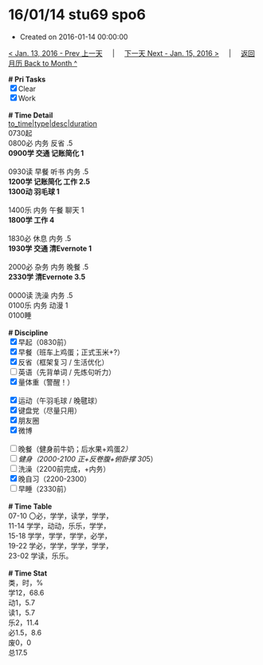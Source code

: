 # 16/01/14 stu69 spo6

- Created on 2016-01-14 00:00:00

[< Jan. 13, 2016 - Prev 上一天](/_archived/lifelogs/2016/01/d13.md) &nbsp; &nbsp; | &nbsp; &nbsp; [下一天 Next - Jan. 15, 2016 >](/_archived/lifelogs/2016/01/d15.md) &nbsp; &nbsp; |  &nbsp; &nbsp; [返回月历 Back to Month ^](/_archived/lifelogs/2016/01/index.md)
<br/><div><b># Pri Tasks</b></div><div><input checked="true" type="checkbox"/>Clear</div><div><input checked="true" type="checkbox"/>Work</div><div><br/></div><div><b># Time Detail</b></div><div><u>to_time|type|desc|duration</u></div><div>0730起</div><div>0800必 内务 反省 .5</div><div><b>0900学 交通 记账简化 1</b></div><div><br/></div><div>0930读 早餐 听书 内务 .5</div><div><b>1200学 记账简化 工作 2.5</b></div><div><b>1300动 羽毛球 1</b></div><div><br/></div><div>1400乐 内务 午餐 聊天 1</div><div><b>1800学 工作 4</b></div><div><br/></div><div>1830必 休息 内务 .5</div><div><b>1930学 交通 清Evernote 1</b></div><div><br/></div><div>2000必 杂务 内务 晚餐 .5</div><div><b>2330学 清Evernote 3.5</b></div><div><br/></div><div>0000读 洗澡 内务 .5</div><div>0100乐 内务 动漫 1</div><div>0100睡</div><div><br/></div><div><b># Discipline</b></div><div><input checked="true" type="checkbox"/>早起（0830前）</div><div><input checked="true" type="checkbox"/>早餐（班车上鸡蛋；正式玉米+?）</div><div><input checked="true" type="checkbox"/>反省（框架复习 / 生活优化）</div><div><input type="checkbox"/>英语（先背单词 / 先炼句听力）</div><div><input checked="true" type="checkbox"/>量体重（警醒！）</div><div><br/></div><div><input checked="true" type="checkbox"/>运动（午羽毛球 / 晚毽球）</div><div><input checked="true" type="checkbox"/>键盘党（尽量只用）</div><div><input checked="true" type="checkbox"/>朋友圈</div><div><input checked="true" type="checkbox"/>微博</div><div><br/></div><div><input type="checkbox"/>晚餐（健身前牛奶；后水果+鸡蛋*2）</div><div><input type="checkbox"/>健身（2000-2100 正+反卷腹+俯卧撑 30*5）</div><div><input type="checkbox"/>洗澡（2200前完成，+内务）</div><div><input checked="true" type="checkbox"/>晚自习（2200-2300）</div><div><input type="checkbox"/>早睡（2330前）</div><div><br/></div><div><b># Time Table</b></div><div>07-10 〇必，学学，读学，学学，</div><div>11-14 学学，动动，乐乐，学学，</div><div>15-18 学学，学学，学学，必学，</div><div>19-22 学必，学学，学学，学学，</div><div>23-02 学读，乐乐。</div><div><br/></div><div><b># Time Stat</b></div><div>类，时，%</div><div>学12，68.6</div><div>动1，5.7</div><div>读1，5.7</div><div>乐2，11.4</div><div>必1.5，8.6</div><div>废0，0</div><div>总17.5</div>
